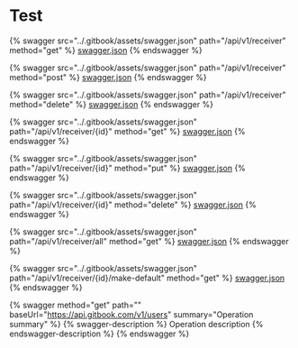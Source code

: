 # Test

{% swagger src="../.gitbook/assets/swagger.json" path="/api/v1/receiver" method="get" %}
[swagger.json](../.gitbook/assets/swagger.json)
{% endswagger %}

{% swagger src="../.gitbook/assets/swagger.json" path="/api/v1/receiver" method="post" %}
[swagger.json](../.gitbook/assets/swagger.json)
{% endswagger %}

{% swagger src="../.gitbook/assets/swagger.json" path="/api/v1/receiver" method="delete" %}
[swagger.json](../.gitbook/assets/swagger.json)
{% endswagger %}

{% swagger src="../.gitbook/assets/swagger.json" path="/api/v1/receiver/{id}" method="get" %}
[swagger.json](../.gitbook/assets/swagger.json)
{% endswagger %}

{% swagger src="../.gitbook/assets/swagger.json" path="/api/v1/receiver/{id}" method="put" %}
[swagger.json](../.gitbook/assets/swagger.json)
{% endswagger %}

{% swagger src="../.gitbook/assets/swagger.json" path="/api/v1/receiver/{id}" method="delete" %}
[swagger.json](../.gitbook/assets/swagger.json)
{% endswagger %}

{% swagger src="../.gitbook/assets/swagger.json" path="/api/v1/receiver/all" method="get" %}
[swagger.json](../.gitbook/assets/swagger.json)
{% endswagger %}

{% swagger src="../.gitbook/assets/swagger.json" path="/api/v1/receiver/{id}/make-default" method="get" %}
[swagger.json](../.gitbook/assets/swagger.json)
{% endswagger %}

{% swagger method="get" path="" baseUrl="https://api.gitbook.com/v1/users" summary="Operation summary" %}
{% swagger-description %}
Operation description
{% endswagger-description %}
{% endswagger %}
